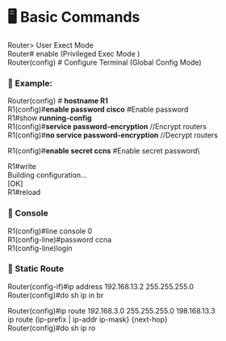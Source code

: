 # 🖥️ Basic Commands
Router> User Exect Mode\
Router# enable (Privileged Exec Mode )\
Router(config) # Configure Terminal (Global Config Mode)

### 🔀 Example:
Router(config) # **hostname R1**\
R1(config)#**enable password cisco** #Enable password\
R1#show **running-config** \
R1(config)#**service password-encryption** //Encrypt routers\
R1(config)#**no service password-encryption** //Decrypt routers

R1(config)#**enable secret ccns** #Enable secret password\

R1#write\
Building configuration...\
[OK]\
R1#reload

### 🔀 Console
R1(config)#line console 0\
R1(config-line)#password ccna\
R1(config-line)login

### 🔀 Static Route
Router(config-if)#ip address 192.168.13.2 255.255.255.0\
Router(config)#do sh ip in br

Router(config)#ip route 192.168.3.0 255.255.255.0 198.168.13.3\
ip route {ip-prefix | ip-addr ip-mask} {next-hop}\
Router(config)#do sh ip ro



